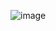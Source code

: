 ![image](https://github.com/Omegapy/Omegapy/assets/121726699/e4907cbd-01d0-46e8-93d3-c7dc3fc238a5)






